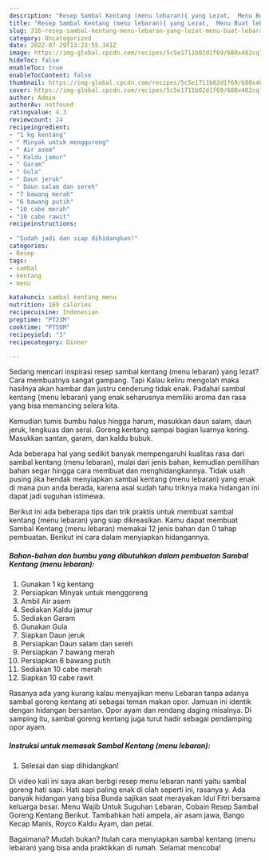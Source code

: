 ```yaml
---
description: "Resep Sambal Kentang (menu lebaran){ yang Lezat,  Menu Buat lebaran"
title: "Resep Sambal Kentang (menu lebaran){ yang Lezat,  Menu Buat lebaran"
slug: 316-resep-sambal-kentang-menu-lebaran-yang-lezat-menu-buat-lebaran
category: Uncategorized
date: 2022-07-29T13:23:55.341Z
image: https://img-global.cpcdn.com/recipes/5c5e1711b02d1f69/680x482cq70/sambal-kentang-menu-lebaran-foto-resep-utama.jpg
hideToc: false
enableToc: true
enableTocContent: false
thumbnail: https://img-global.cpcdn.com/recipes/5c5e1711b02d1f69/680x482cq70/sambal-kentang-menu-lebaran-foto-resep-utama.jpg
cover: https://img-global.cpcdn.com/recipes/5c5e1711b02d1f69/680x482cq70/sambal-kentang-menu-lebaran-foto-resep-utama.jpg
author: Admin
authorAv: notfound
ratingvalue: 4.3
reviewcount: 24
recipeingredient:
- "1 kg kentang"
- " Minyak untuk menggoreng"
- " Air asem"
- " Kaldu jamur"
- " Garam"
- " Gula"
- " Daun jeruk"
- " Daun salam dan sereh"
- "7 bawang merah"
- "6 bawang putih"
- "10 cabe merah"
- "10 cabe rawit"
recipeinstructions:

- "Sudah jadi dan siap dihidangkan!"
categories:
- Resep
tags:
- sambal
- kentang
- menu

katakunci: sambal kentang menu 
nutrition: 169 calories
recipecuisine: Indonesian
preptime: "PT23M"
cooktime: "PT50M"
recipeyield: "3"
recipecategory: Dinner

---
```



Sedang mencari inspirasi resep sambal kentang (menu lebaran) yang lezat? Cara membuatnya sangat gampang. Tapi Kalau keliru mengolah maka hasilnya akan hambar dan justru cenderung tidak enak. Padahal sambal kentang (menu lebaran) yang enak seharusnya memiliki aroma dan rasa yang bisa memancing selera kita.


Kemudian tumis bumbu halus hingga harum, masukkan daun salam, daun jeruk, lengkuas dan serai. Goreng kentang sampai bagian luarnya kering. Masukkan santan, garam, dan kaldu bubuk.

Ada beberapa hal yang sedikit banyak mempengaruhi kualitas rasa dari sambal kentang (menu lebaran), mulai dari jenis bahan, kemudian pemilihan bahan segar hingga cara membuat dan menghidangkannya. Tidak usah pusing jika hendak menyiapkan sambal kentang (menu lebaran) yang enak di mana pun anda berada, karena asal sudah tahu triknya maka hidangan ini dapat jadi suguhan istimewa.


Berikut ini ada beberapa tips dan trik praktis untuk membuat sambal kentang (menu lebaran) yang siap dikreasikan. Kamu dapat membuat Sambal Kentang (menu lebaran) memakai 12 jenis bahan dan 0 tahap pembuatan. Berikut ini cara dalam menyiapkan hidangannya.

<!--inarticleads1-->

##### Bahan-bahan dan bumbu yang dibutuhkan dalam pembuatan Sambal Kentang (menu lebaran):

1. Gunakan 1 kg kentang
1. Persiapkan  Minyak untuk menggoreng
1. Ambil  Air asem
1. Sediakan  Kaldu jamur
1. Sediakan  Garam
1. Gunakan  Gula
1. Siapkan  Daun jeruk
1. Persiapkan  Daun salam dan sereh
1. Persiapkan 7 bawang merah
1. Persiapkan 6 bawang putih
1. Sediakan 10 cabe merah
1. Siapkan 10 cabe rawit


Rasanya ada yang kurang kalau menyajikan menu Lebaran tanpa adanya sambal goreng kentang ati sebagai teman makan opor. Jamuan ini identik dengan hidangan bersantan. Opor ayam dan rendang daging misalnya. Di samping itu, sambal goreng kentang juga turut hadir sebagai pendamping opor ayam. 

<!--inarticleads2-->

##### Instruksi untuk memasak Sambal Kentang (menu lebaran):


1. Selesai dan siap dihidangkan!

Di video kali ini saya akan berbgi resep menu lebaran nanti yaitu sambal goreng hati sapi. Hati sapi paling enak di olah seperti ini, rasanya y. Ada banyak hidangan yang bisa Bunda sajikan saat merayakan Idul Fitri bersama keluarga besar. Menu Wajib Untuk Suguhan Lebaran, Cobain Resep Sambal Goreng Kentang Berikut. Tambahkan hati ampela, air asam jawa, Bango Kecap Manis, Royco Kaldu Ayam, dan petai. 

Bagaimana? Mudah bukan? Itulah cara menyiapkan sambal kentang (menu lebaran) yang bisa anda praktikkan di rumah. Selamat mencoba!

